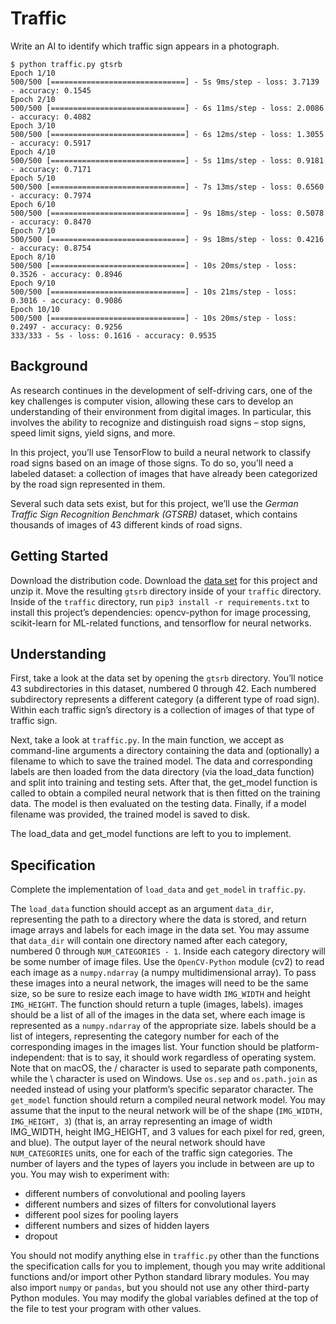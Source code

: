 # Traffic

Write an AI to identify which traffic sign appears in a photograph.

```
$ python traffic.py gtsrb
Epoch 1/10
500/500 [==============================] - 5s 9ms/step - loss: 3.7139 - accuracy: 0.1545
Epoch 2/10
500/500 [==============================] - 6s 11ms/step - loss: 2.0086 - accuracy: 0.4082
Epoch 3/10
500/500 [==============================] - 6s 12ms/step - loss: 1.3055 - accuracy: 0.5917
Epoch 4/10
500/500 [==============================] - 5s 11ms/step - loss: 0.9181 - accuracy: 0.7171
Epoch 5/10
500/500 [==============================] - 7s 13ms/step - loss: 0.6560 - accuracy: 0.7974
Epoch 6/10
500/500 [==============================] - 9s 18ms/step - loss: 0.5078 - accuracy: 0.8470
Epoch 7/10
500/500 [==============================] - 9s 18ms/step - loss: 0.4216 - accuracy: 0.8754
Epoch 8/10
500/500 [==============================] - 10s 20ms/step - loss: 0.3526 - accuracy: 0.8946
Epoch 9/10
500/500 [==============================] - 10s 21ms/step - loss: 0.3016 - accuracy: 0.9086
Epoch 10/10
500/500 [==============================] - 10s 20ms/step - loss: 0.2497 - accuracy: 0.9256
333/333 - 5s - loss: 0.1616 - accuracy: 0.9535
```
## Background
As research continues in the development of self-driving cars, one of the key challenges is computer vision, allowing these cars to develop an understanding of their environment from digital images. In particular, this involves the ability to recognize and distinguish road signs – stop signs, speed limit signs, yield signs, and more.

In this project, you’ll use TensorFlow to build a neural network to classify road signs based on an image of those signs. To do so, you’ll need a labeled dataset: a collection of images that have already been categorized by the road sign represented in them.

Several such data sets exist, but for this project, we’ll use the *German Traffic Sign Recognition Benchmark (GTSRB)* dataset, which contains thousands of images of 43 different kinds of road signs.

## Getting Started
Download the distribution code.
Download the [data set](https://cdn.cs50.net/ai/2020/x/projects/5/gtsrb.zip) for this project and unzip it. Move the resulting ```gtsrb``` directory inside of your ```traffic``` directory.
Inside of the ```traffic``` directory, run ```pip3 install -r requirements.txt``` to install this project’s dependencies: opencv-python for image processing, scikit-learn for ML-related functions, and tensorflow for neural networks.

## Understanding
First, take a look at the data set by opening the ```gtsrb``` directory. You’ll notice 43 subdirectories in this dataset, numbered 0 through 42. Each numbered subdirectory represents a different category (a different type of road sign). Within each traffic sign’s directory is a collection of images of that type of traffic sign.

Next, take a look at ```traffic.py```. In the main function, we accept as command-line arguments a directory containing the data and (optionally) a filename to which to save the trained model. The data and corresponding labels are then loaded from the data directory (via the load_data function) and split into training and testing sets. After that, the get_model function is called to obtain a compiled neural network that is then fitted on the training data. The model is then evaluated on the testing data. Finally, if a model filename was provided, the trained model is saved to disk.

The load_data and get_model functions are left to you to implement.

## Specification

Complete the implementation of ```load_data``` and ```get_model``` in ```traffic.py```.

The ```load_data``` function should accept as an argument ```data_dir```, representing the path to a directory where the data is stored, and return image arrays and labels for each image in the data set.
You may assume that ```data_dir``` will contain one directory named after each category, numbered 0 through ```NUM_CATEGORIES - 1```. Inside each category directory will be some number of image files.
Use the ```OpenCV-Python``` module (cv2) to read each image as a ```numpy.ndarray``` (a numpy multidimensional array). To pass these images into a neural network, the images will need to be the same size, so be sure to resize each image to have width ```IMG_WIDTH``` and height ```IMG_HEIGHT```.
The function should return a tuple (images, labels). images should be a list of all of the images in the data set, where each image is represented as a ```numpy.ndarray``` of the appropriate size. labels should be a list of integers, representing the category number for each of the corresponding images in the images list.
Your function should be platform-independent: that is to say, it should work regardless of operating system. Note that on macOS, the / character is used to separate path components, while the \ character is used on Windows. Use ```os.sep``` and ```os.path.join``` as needed instead of using your platform’s specific separator character.
The ```get_model``` function should return a compiled neural network model.
You may assume that the input to the neural network will be of the shape (```IMG_WIDTH, IMG_HEIGHT, 3```) (that is, an array representing an image of width IMG_WIDTH, height IMG_HEIGHT, and 3 values for each pixel for red, green, and blue).
The output layer of the neural network should have ```NUM_CATEGORIES``` units, one for each of the traffic sign categories.
The number of layers and the types of layers you include in between are up to you. You may wish to experiment with:
- different numbers of convolutional and pooling layers
- different numbers and sizes of filters for convolutional layers
- different pool sizes for pooling layers
- different numbers and sizes of hidden layers
- dropout

You should not modify anything else in ```traffic.py``` other than the functions the specification calls for you to implement, though you may write additional functions and/or import other Python standard library modules. You may also import ```numpy``` or ```pandas```, but you should not use any other third-party Python modules. You may modify the global variables defined at the top of the file to test your program with other values.


